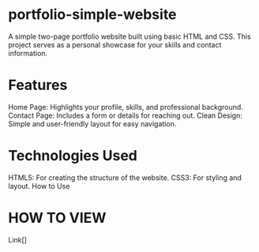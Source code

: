 # portfolio-simple-website
A simple two-page portfolio website built using basic HTML and CSS. This project serves as a personal showcase for your skills and contact information.

# Features
Home Page: Highlights your profile, skills, and professional background.
Contact Page: Includes a form or details for reaching out.
Clean Design: Simple and user-friendly layout for easy navigation.
# Technologies Used
HTML5: For creating the structure of the website.
CSS3: For styling and layout.
How to Use

# HOW TO VIEW
Link[]
